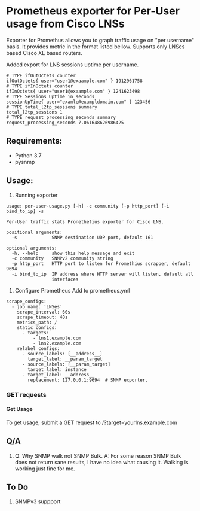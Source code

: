 # Prometheus exporter for Per-User usage from Cisco LNSs

Exporter for Promethus allows you to graph traffic usage on "per username" basis. It provides metric in the format listed bellow. Supports only LNSes
based Cisco XE based routers.

Added export for LNS sessions uptime per username.

```
# TYPE ifOutOctets counter
ifOutOctets{ user="user1@exaample.com" } 1912961758
# TYPE ifInOctets counter
ifInOctets{ user="user1@exaample.com" } 1241623498
# TYPE Sessions Uptime in seconds
sessionUpTime{ user="examle@exampldomain.com" } 123456
# TYPE total_l2tp_sessions summary
total_l2tp_sessions 1
# TYPE request_processing_seconds summary
request_processing_seconds 7.061648626986425
```

## Requirements:

* Python 3.7
* pysnmp

## Usage:

1. Running exporter

```
usage: per-user-usage.py [-h] -c community [-p http_port] [-i bind_to_ip] -s

Per-User traffic stats Pronethetius exporter for Cisco LNS.

positional arguments:
  -s             SNMP destination UDP port, default 161

optional arguments:
  -h, --help     show this help message and exit
  -c community   SNMPv2 community string
  -p http_port   HTTP port to listen for Promethius scrapper, default 9694
  -i bind_to_ip  IP address where HTTP server will listen, default all
                 interfaces
```

1. Configure Prometheus
   Add to prometheus.yml

```
scrape_configs:
  - job_name: 'LNSes'
    scrape_interval: 60s
    scrape_timeout: 40s
    metrics_path: /
    static_configs:
      - targets:
          - lns1.example.com
          - lns2.example.com
    relabel_configs:
      - source_labels: [__address__]
        target_label: __param_target
      - source_labels: [__param_target]
        target_label: instance
      - target_label: __address__
        replacement: 127.0.0.1:9694  # SNMP exporter.
```

### GET requests

#### Get Usage

To get usage, submit a GET request to /?target=yourlns.example.com

## Q/A

1. Q: Why SNMP walk not SNMP Bulk.
   A: For some reason SNMP Bulk does not return sane results, I have no idea what causing it. Walking is working just fine for me.

## To Do

1. SNMPv3 suppport
